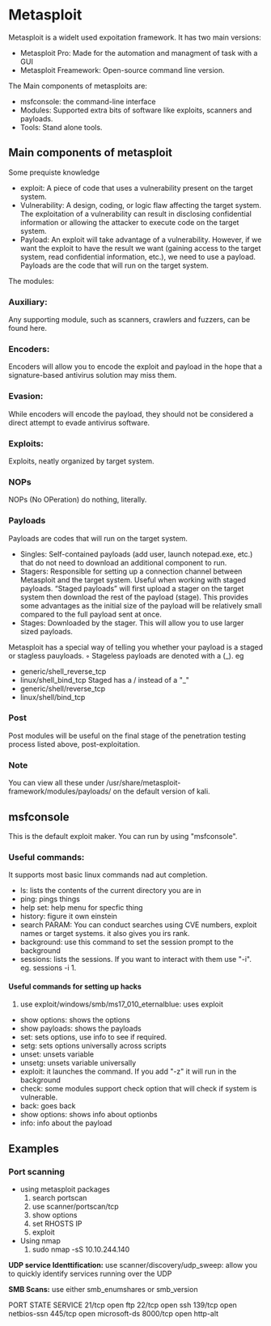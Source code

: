 # Metasploit
Metasploit is a widelt used expoitation framework. It has two main versions:
- Metasploit Pro: Made for the automation and managment of task with a GUI
- Metasploit Freamework: Open-source command line version.

The Main components of metasploits are:
- msfconsole: the command-line interface
- Modules: Supported extra bits of software like exploits, scanners and payloads.
- Tools: Stand alone tools.
## Main components of metasploit
Some prequiste knowledge
- exploit: A piece of code that uses a vulnerability present on the target system.
- Vulnerability: A design, coding, or logic flaw affecting the target system. The exploitation of a vulnerability can result in disclosing confidential information or allowing the attacker to execute code on the target system.
- Payload: An exploit will take advantage of a vulnerability. However, if we want the exploit to have the result we want (gaining access to the target system, read confidential information, etc.), we need to use a payload. Payloads are the code that will run on the target system.

The modules:
### Auxiliary: 
Any supporting module, such as scanners, crawlers and fuzzers, can be found here. 
### Encoders: 
Encoders will allow you to encode the exploit and payload in the hope that a signature-based antivirus solution may miss them. 
### Evasion: 
While encoders will encode the payload, they should not be considered a direct attempt to evade antivirus software. 
### Exploits: 
Exploits, neatly organized by target system.
### NOPs
NOPs (No OPeration) do nothing, literally. 
### Payloads
Payloads are codes that will run on the target system. 
- Singles: Self-contained payloads (add user, launch notepad.exe, etc.) that do not need to download an additional component to run.
- Stagers: Responsible for setting up a connection channel between Metasploit and the target system. Useful when working with staged payloads. “Staged payloads” will first upload a stager on the target system then download the rest of the payload (stage). This provides some advantages as the initial size of the payload will be relatively small compared to the full payload sent at once.
- Stages: Downloaded by the stager. This will allow you to use larger sized payloads.

Metasploit has a special way of telling you whether your payload is a staged or stagless pauyloads.         ◦ Stageless payloads are denoted with a (_). eg
- generic/shell_reverse_tcp
- linux/shell_bind_tcp
Staged has a / instead of a "_"
- generic/shell/reverse_tcp
- linux/shell/bind_tcp

### Post
Post modules will be useful on the final stage of the penetration testing process listed above, post-exploitation.
### Note
You can view all these under /usr/share/metasploit-framework/modules/payloads/ on the default version of kali.

## msfconsole
This is the default exploit maker. You can run by using "msfconsole".

### Useful commands:
It supports most basic linux commands nad aut completion.
- ls: lists the contents of the current directory you are in
- ping: pings things
- help set: help menu for specfic thing
- history: figure it own einstein
- search PARAM: You can conduct searches using CVE numbers, exploit names or target systems. it also gives you irs rank.
- background: use this command to set the session prompt to the background
- sessions: lists the sessions. If you want to interact with them use "-i". eg. sessions  -i 1.
  
#### Useful commands for setting up hacks  
1. use exploit/windows/smb/ms17_010_eternalblue: uses exploit
- show options: shows the options
- show payloads: shows the payloads
- set: sets options, use info to see if required.
- setg: sets options universally across scripts
- unset: unsets variable
- unsetg: unsets variable universally
- exploit: it launches the command. If you add "-z" it will run in the background
- check: some modules support check option that will check if system is vulnerable.
- back: goes back
- show options: shows info about optionbs
- info: info about the payload

## Examples

### Port scanning
- using metasploit packages
  1. search portscan
  2. use scanner/portscan/tcp
  3. show options
  4. set RHOSTS IP
  5. exploit
- Using nmap
  1. sudo nmap -sS 10.10.244.140

**UDP service Identtification:**
use scanner/discovery/udp_sweep: allow you to quickly identify services running over the UDP

**SMB Scans:**
use either smb_enumshares or smb_version


PORT     STATE SERVICE
21/tcp   open  ftp
22/tcp   open  ssh
139/tcp  open  netbios-ssn
445/tcp  open  microsoft-ds
8000/tcp open  http-alt